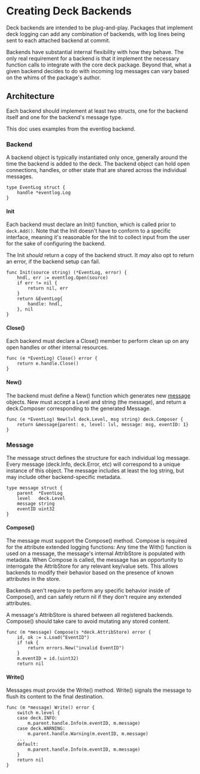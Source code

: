 # Creating Deck Backends

Deck backends are intended to be plug-and-play. Packages that implement deck
logging can add any combination of backends, with log lines being sent to each
attached backend at commit.

Backends have substantial internal flexibility with how they behave. The only
real requirement for a backend is that it implement the necessary function calls
to integrate with the core deck package. Beyond that, what a given backend
decides to do with incoming log messages can vary based on the whims of the
package's author.

## Architecture

Each backend should implement at least two structs, one for the backend itself
and one for the backend's message type.

This doc uses examples from the eventlog backend.

### Backend

A backend object is typically instantiated only once, generally around the time
the backend is added to the deck. The backend object can hold open connections,
handles, or other state that are shared across the individual messages.

```
type EventLog struct {
    handle *eventlog.Log
}
```

#### Init

Each backend must declare an Init() function, which is called prior to
`deck.Add()`. Note that the Init doesn't have to conform to a specific
interface, meaning it's reasonable for the Init to collect input from the user
for the sake of configuring the backend.

The Init *should* return a copy of the backend struct. It *may* also opt to
return an error, if the backend setup can fail.

```
func Init(source string) (*EventLog, error) {
    hndl, err := eventlog.Open(source)
    if err != nil {
        return nil, err
    }
    return &EventLog{
        handle: hndl,
    }, nil
}
```

#### Close()

Each backend must declare a Close() member to perform clean up on any open
handles or other internal resources.

```
func (e *EventLog) Close() error {
    return e.handle.Close()
}
```

#### New()

The backend must define a New() function which generates new [message](#Message)
objects. New must accept a Level and string (the message), and return a
deck.Composer corresponding to the generated Message.

```
func (e *EventLog) New(lvl deck.Level, msg string) deck.Composer {
    return &message{parent: e, level: lvl, message: msg, eventID: 1}
}
```

### Message

The message struct defines the structure for each individual log message. Every
message (deck.Info, deck.Error, etc) will correspond to a unique instance of
this object. The message includes at least the log string, but may include other
backend-specific metadata.

```
type message struct {
    parent  *EventLog
    level   deck.Level
    message string
    eventID uint32
}
```

#### Compose()

The message must support the Compose() method. Compose is required for the
`A`ttribute extended logging functions: Any time the With() function is used on
a message, the message's internal AttribStore is populated with metadata. When
Compose is called, the message has an opportunity to interrogate the AttribStore
for any relevant key/value sets. This allows backends to modify their behavior
based on the presence of known attributes in the store.

Backends aren't require to perform any specific behavior inside of Compose(),
and can safely return nil if they don't require any extended attributes.

A message's AttribStore is shared between all registered backends. Compose()
should take care to avoid mutating any stored content.

```
func (m *message) Compose(s *deck.AttribStore) error {
    id, ok := s.Load("EventID")
    if !ok {
        return errors.New("invalid EventID")
    }
    m.eventID = id.(uint32)
    return nil
```

#### Write()

Messages must provide the Write() method. Write() signals the message to flush
its content to the final destination.

```
func (m *message) Write() error {
    switch m.level {
    case deck.INFO:
        m.parent.handle.Info(m.eventID, m.message)
    case deck.WARNING:
        m.parent.handle.Warning(m.eventID, m.message)
    ...
    default:
        m.parent.handle.Info(m.eventID, m.message)
    }
    return nil
}
```
